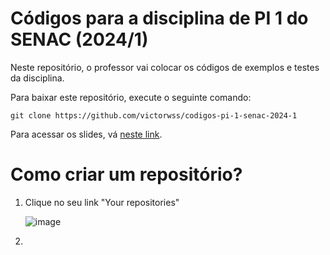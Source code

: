 # Códigos para a disciplina de PI 1 do SENAC (2024/1)
Neste repositório, o professor vai colocar os códigos de exemplos e testes da disciplina.

Para baixar este repositório, execute o seguinte comando:

`git clone https://github.com/victorwss/codigos-pi-1-senac-2024-1`

Para acessar os slides, vá [neste link](https://tinyurl.com/I1-TADS-Senac).

# Como criar um repositório?
1. Clique no seu link "Your repositories"

   ![image](https://github.com/victorwss/codigos-pi-1-senac-2024-1/assets/4574568/8d7d8d32-55a9-4c3a-9cf8-4ed0f2b780b6)

2. 
